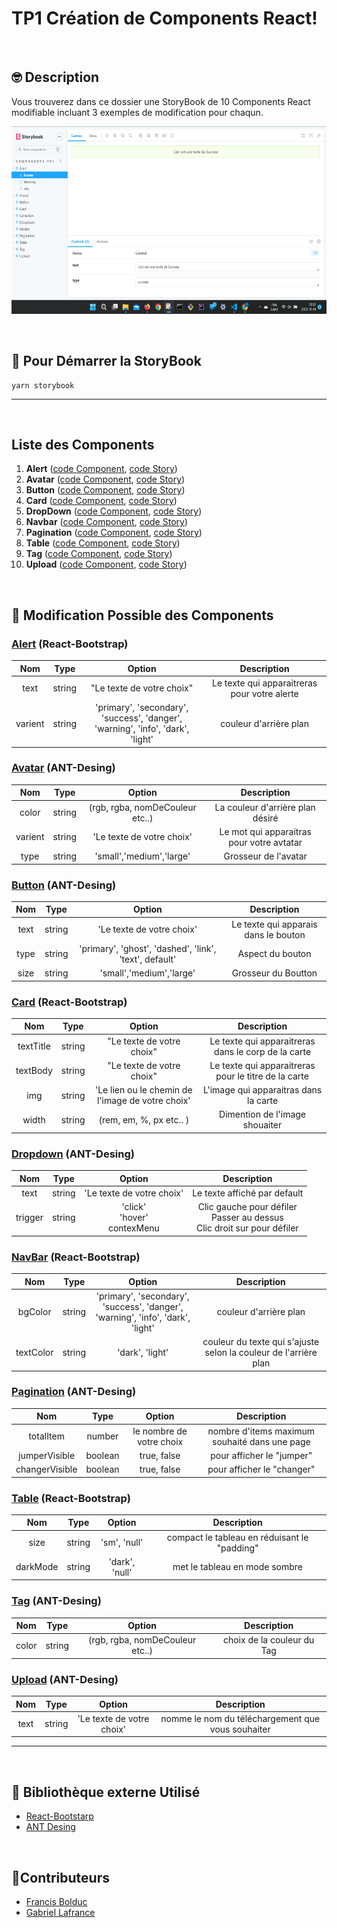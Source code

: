 # TP1 Création de Components React!

&nbsp;&nbsp;&nbsp;

## 🤓 Description
Vous trouverez dans ce dossier une StoryBook de 10 Components React modifiable incluant 3 exemples de modification pour chaqun.

<img src="./lib/src/assets/img/strorybook.jpg" height="300"/>

&nbsp;&nbsp;

## 🎌 Pour Démarrer la StoryBook
```
yarn storybook
```

--------

&nbsp;&nbsp;

## Liste des Components 
1. **Alert**  ([code Component](./src/components/Alert/Alert.js), [code Story](./src/stories/Alert.stories.jsx))
2. **Avatar**  ([code Component](./src/components/Avatar/Avatar.js), [code Story](./src/stories/Avatar.stories.jsx))
3. **Button**  ([code Component](./src/components/Button/Button.js), [code Story](./src/stories/Button.stories.jsx))
4. **Card**  ([code Component](./src/components/Card/Card.js), [code Story](./src/stories/Card.stories.jsx))
5. **DropDown**  ([code Component](./src/components/Dropdown/Dropdown.js), [code Story](./src/stories/Dropdown.stories.jsx))
6. **Navbar**  ([code Component](./src/components/Alert/Alert.js), [code Story](./src/stories/Alert.stories.jsx))
7. **Pagination**  ([code Component](./src/components/Pagination/Pagination.js), [code Story](./src/stories/Pagination.stories.jsx))
8. **Table**  ([code Component](./src/components/Table/Table.js), [code Story](./src/stories/Table.stories.jsx))
9. **Tag**  ([code Component](./src/components/Tag/Tag.js), [code Story](./src/stories/Tag.stories.jsx))
10. **Upload**  ([code Component](./src/components/Upload/Upload.js), [code Story](./src/stories/Upload.stories.jsx))

&nbsp;&nbsp;

## 🫵 Modification Possible des Components

### [Alert](https://react-bootstrap.github.io/components/alerts/) (React-Bootstrap)
| Nom | Type | Option | Description | 
| :---: | :---: | :---: | :---: | 
| text | string | "Le texte de votre choix" | Le texte qui apparaitreras pour votre alerte | 
| varient | string | 'primary', 'secondary', 'success', 'danger',<br/>'warning', 'info', 'dark', 'light' | couleur d'arrière plan | 


### [Avatar](https://ant.design/components/avatar/) (ANT-Desing)
| Nom | Type | Option | Description | 
| :---: | :---: | :---: | :---: | 
| color | string | (rgb, rgba, nomDeCouleur etc..) | La couleur d'arrière plan désiré | 
| varient | string | 'Le texte de votre choix' | Le mot qui apparaitras pour votre avtatar | 
| type | string | 'small','medium','large' | Grosseur de l'avatar | 

### [Button](https://ant.design/components/button/) (ANT-Desing)
| Nom | Type | Option | Description | 
| :---: | :---: | :---: | :---: | 
| text | string | 'Le texte de votre choix' | Le texte qui apparais dans le bouton | 
| type | string |'primary', 'ghost', 'dashed', 'link', 'text', default' | Aspect du bouton | 
| size | string | 'small','medium','large' | Grosseur du Boutton | 

### [Card](https://react-bootstrap.github.io/components/cards/) (React-Bootstrap)
| Nom | Type | Option | Description | 
| :---: | :---: | :---: | :---: | 
| textTitle | string | "Le texte de votre choix" | Le texte qui apparaitreras dans le corp de la carte | 
| textBody | string | "Le texte de votre choix" | Le texte qui apparaitreras pour le titre de la carte | 
| img | string | 'Le lien ou le chemin de l'image de votre choix' | L'image qui apparaitras dans la carte | 
| width | string | (rem, em, %, px etc.. ) | Dimention de l'image shouaiter |

### [Dropdown](https://ant.design/components/dropdown/) (ANT-Desing)
| Nom | Type | Option | Description | 
| :---: | :---: | :---: | :---: | 
| text | string | 'Le texte de votre choix' | Le texte affiché par default | 
| trigger | string | 'click'<br/>'hover'<br/>contexMenu | Clic gauche pour défiler<br/>Passer au dessus<br/>Clic droit sur pour défiler | 

### [NavBar](https://react-bootstrap.github.io/components/navbar/) (React-Bootstrap)
| Nom | Type | Option | Description | 
| :---: | :---: | :---: | :---: | 
| bgColor | string | 'primary', 'secondary', 'success', 'danger',<br/>'warning', 'info', 'dark', 'light' | couleur d'arrière plan | 
| textColor | string | 'dark', 'light' | couleur du texte qui s'ajuste selon la couleur de l'arrière plan | 

### [Pagination](https://ant.design/components/pagination/) (ANT-Desing)
| Nom | Type | Option | Description | 
| :---: | :---: | :---: | :---: | 
| totalItem | number | le nombre de votre choix | nombre d'items maximum souhaité dans une page | 
| jumperVisible | boolean | true, false | pour afficher le "jumper" | 
| changerVisible | boolean | true, false | pour afficher le "changer" |

### [Table](https://react-bootstrap.github.io/components/table/) (React-Bootstrap)
| Nom | Type | Option | Description | 
| :---: | :---: | :---: | :---: | 
| size | string | 'sm', 'null' | compact le tableau en réduisant le "padding" | 
| darkMode | string | 'dark', 'null'| met le tableau en mode sombre | 

### [Tag](https://ant.design/components/tag/) (ANT-Desing)
| Nom | Type | Option | Description | 
| :---: | :---: | :---: | :---: | 
| color | string | (rgb, rgba, nomDeCouleur etc..) | choix de la couleur du Tag | 

### [Upload](https://ant.design/components/upload/) (ANT-Desing)
| Nom | Type | Option | Description | 
| :---: | :---: | :---: | :---: | 
| text | string | 'Le texte de votre choix' | nomme le nom du téléchargement que vous souhaiter |

------------

&nbsp;&nbsp;

## 📖 Bibliothèque externe Utilisé 
* [React-Bootstarp](https://react-bootstrap.github.io/)
* [ANT Desing](https://ant.design/)

&nbsp;&nbsp;

## 🕺Contributeurs 
- [Francis Bolduc](https://github.com/FrankBol)
- [Gabriel Lafrance](https://github.com/woobay)


